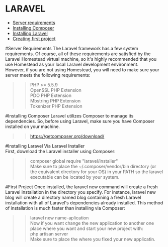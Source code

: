# LARAVEL
<ul>
  <li><a href="#server-requirements">Server requirements</a></li>
  <li><a href="#installing-composer">Installing Composer</a></li>
  <li><a href="#installing-laravel">Installing Laravel</a></li>
  <li><a href="#first-project">Creating first project</a></li>
</ul>

#Server Requirements
The Laravel framework has a few system requirements. Of course, all of these requirements are satisfied by the Laravel Homestead 
virtual machine, so it's highly recommended that you use Homestead as your local Laravel development environment.<br/>
However, if you are not using Homestead, you will need to make sure your server meets the following requirements:
  >> PHP >= 5.5.9 <br/>
  >> OpenSSL PHP Extension<br/>
  >> PDO PHP Extension<br/>
  >> Mbstring PHP Extension<br/>
  >> Tokenizer PHP Extension<br/>

#Installing Composer
Laravel utilizes Composer to manage its dependencies. So, before using Laravel, make sure you have Composer installed on your machine.
  >> https://getcomposer.org/download/

#Installing Laravel
Via Laravel Installer<br/>
First, download the Laravel installer using Composer:<br/>
  >> composer global require "laravel/installer"<br/>
  >> Make sure to place the ~/.composer/vendor/bin directory (or the equivalent directory for your OS) in your PATH so the laravel executable can be located by your system.

#First Project
Once installed, the laravel new command will create a fresh Laravel installation in the directory you specify. For instance, laravel new blog will create a directory named blog containing a fresh Laravel installation with all of Laravel's dependencies already installed. This method of installation is much faster than installing via Composer:<br/>
  >> laravel new name-aplication<br/>
Now if you want change the new application to another one place where you want and start your new project with:<br/>
  >> php artisan server<br/>
  >> Make sure to place the where you fixed your new applicatin.
